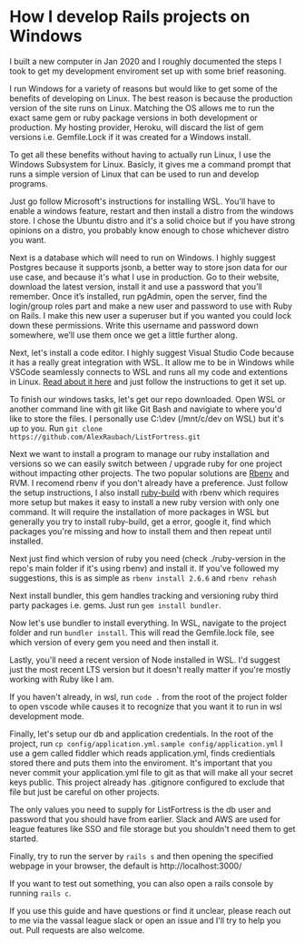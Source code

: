 # How I develop Rails projects on Windows

I built a new computer in Jan 2020 and I roughly documented the steps I took to get my development enviroment set up with some brief reasoning.

I run Windows for a variety of reasons but would like to get some of the benefits of developing on Linux. The best reason is because the production version of the site runs on Linux. Matching the OS allows me to run the exact same gem or ruby package versions in both development or production. My hosting provider, Heroku, will discard the list of gem versions i.e. Gemfile.Lock if it was created for a Windows install. 

To get all these benefits without having to actually run Linux, I use the Windows Subsystem for Linux. Basicly, it gives me a command prompt that runs a simple version of Linux that can be used to run and develop programs.

Just go follow Microsoft's instructions for installing WSL. You'll have to enable a windows feature, restart and then install a distro from the windows store. I chose the Ubuntu distro and it's a solid choice but if you have strong opinions on a distro, you probably know enough to chose whichever distro you want.

Next is a database which will need to run on Windows. I highly suggest Postgres because it supports jsonb, a better way to store json data for our use case, and because it's what I use in production. Go to their website, download the latest version, install it and use a password that you’ll remember. Once it’s installed, run pgAdmin, open the server, find the login/group roles part and make a new user and password to use with Ruby on Rails. I make this new user a superuser but if you wanted you could lock down these permissions. Write this username and password down somewhere, we’ll use them once we get a little further along.

Next, let's install a code editor. I highly suggest Visual Studio Code because it has a really great integration with WSL. It allow me to be in Windows while VSCode seamlessly connects to WSL and runs all my code and extentions in Linux. [Read about it here](https://code.visualstudio.com/docs/remote/wsl) and just follow the instructions to get it set up.  

To finish our windows tasks, let's get our repo downloaded. Open WSL or another command line with git like Git Bash and navigiate to where you'd like to store the files. I personally use C:\dev (/mnt/c/dev on WSL) but it's up to you. Run `git clone https://github.com/AlexRaubach/ListFortress.git`

Next we want to install a program to manage our ruby installation and versions so we can easily switch between / upgrade ruby for one project without impacting other projects. The two popular solutions are [Rbenv](https://github.com/rbenv/rbenv) and RVM. I recomend rbenv if you don't already have a preference. Just follow the setup instructions, I also install [ruby-build](https://github.com/rbenv/ruby-build#readme) with rbenv which requires more setup but makes it easy to install a new ruby version with only one command. It will require the installation of more packages in WSL but generally you try to install ruby-build, get a error, google it, find which packages you're missing and how to install them and then repeat until installed. 

Next just find which version of ruby you need (check ./ruby-version in the repo's main folder if it's using rbenv) and install it. If you've followed my suggestions, this is as simple as `rbenv install 2.6.6` and `rbenv rehash`

Next install bundler, this gem handles tracking and versioning ruby third party packages i.e. gems. Just run `gem install bundler`.

Now let's use bundler to install everything. In WSL, navigate to the project folder and run `bundler install`. This will read the Gemfile.lock file, see which version of every gem you need and then install it.

Lastly, you'll need a recent version of Node installed in WSL. I'd suggest just the most recent LTS version but it doesn't really matter if you're mostly working with Ruby like I am.

If you haven't already, in wsl, run `code .` from the root of the project folder to open vscode while causes it to recognize that you want it to run in wsl development mode.

Finally, let's setup our db and application credentials. In the root of the project, run `cp config/application.yml.sample config/application.yml` I use a gem called fiddler which reads application.yml, finds credientials stored there and puts them into the enviroment. It's important that you never commit your application.yml file to git as that will make all your secret keys public. This project already has .gitignore configured to exclude that file but just be careful on other projects. 

The only values you need to supply for ListFortress is the db user and password that you should have from earlier. Slack and AWS are used for league features like SSO and file storage but you shouldn't need them to get started.

Finally, try to run the server by `rails s` and then opening the specified webpage in your browser, the default is http://localhost:3000/

If you want to test out something, you can also open a rails console by running `rails c`.

If you use this guide and have questions or find it unclear, please reach out to me via the vassal league slack or open an issue and I'll try to help you out. Pull requests are also welcome.